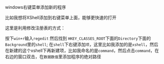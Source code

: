 
windows右键菜单添加新的程序

<!--more-->

比如我想将XShell添加到右键菜单上面，能够更快速的打开

这里是利用修改注册表的方式：

按下`win+r`输入`regedit`
然后找到
`HKEY_CLASSES_ROOT`下面的`Directory`下面的`Background`里的`shell`;
在`shell`下右键添加`项`，这里比如我添加的是`xshell`，然后在新建的这个xshell下再新建项，比如我命名的是`command`，然后点击`command`，在右边的窗口双击，在`数据数值`里添加程序的绝对路径
